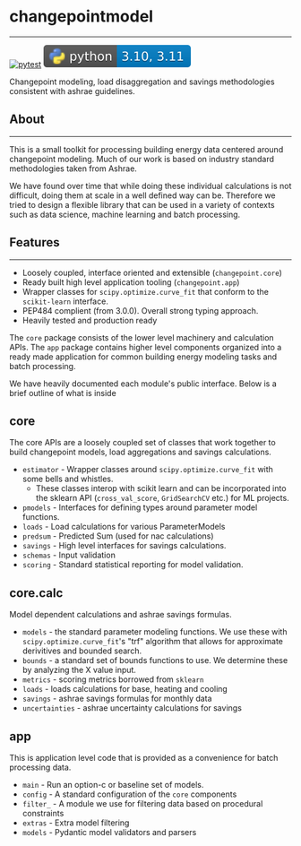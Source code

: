 # changepointmodel 
--- 
[![pytest](https://github.com/cunybpl/changepointmodel/actions/workflows/pytest.yaml/badge.svg)](https://github.com/cunybpl/changepointmodel/actions/workflows/pytest.yaml) ![pybadge](./pybadge.svg)


Changepoint modeling, load disaggregation and savings methodologies consistent with ashrae guidelines. 


## About 
---

This is a small toolkit for processing building energy data centered around changepoint modeling. Much of our work is based on industry standard methodologies taken from Ashrae. 

We have found over time that while doing these individual calculations is not difficult, doing them at scale in a well defined way can be. Therefore we tried to design a flexible library that can be used in a variety of contexts such as data science, machine learning and batch processing.


## Features 
----

* Loosely coupled, interface oriented and extensible (`changepoint.core`)
* Ready built high level application tooling (`changepoint.app`)
* Wrapper classes for `scipy.optimize.curve_fit` that conform to the `scikit-learn` interface. 
* PEP484 complient (from 3.0.0). Overall strong typing approach. 
* Heavily tested and production ready 


The `core` package consists of the lower level machinery and calculation APIs. The `app` package contains higher level components organized into a ready made application for common building energy modeling tasks and batch processing. 

We have heavily documented each module's public interface. Below is a brief outline of what is inside 

__core__
----
The core APIs are a loosely coupled set of classes that work together to build changepoint models, load aggregations and savings calculations.

* `estimator` - Wrapper classes around `scipy.optimize.curve_fit` with some bells and whistles. 
    * These classes interop with scikit learn and can be incorporated into the sklearn API (`cross_val_score`, `GridSearchCV` etc.) for ML projects.
* `pmodels` - Interfaces for defining types around parameter model functions. 
* `loads` - Load calculations for various ParameterModels
* `predsum` - Predicted Sum (used for nac calculations)
* `savings` - High level interfaces for savings calculations.
* `schemas` - Input validation 
* `scoring` - Standard statistical reporting for model validation.

__core.calc__ 
----
Model dependent calculations and ashrae savings formulas. 

* `models` - the standard parameter modeling functions. We use these with `scipy.optimize.curve_fit`'s "trf" algorithm that allows for approximate derivitives and bounded search. 
* `bounds` - a standard set of bounds functions to use. We determine these by analyzing the X value input. 
* `metrics` - scoring metrics borrowed from `sklearn` 
* `loads` - loads calculations for base, heating and cooling 
* `savings` - ashrae savings formulas for monthly data 
* `uncertainties` - ashrae uncertainty calculations for savings 

__app__ 
--- 

This is application level code that is provided as a convenience for batch processing data. 

* `main` - Run an option-c or baseline set of models. 
* `config` - A standard configuration of the `core` components 
* `filter_` - A module we use for filtering data based on procedural constraints 
* `extras` - Extra model filtering
* `models` - Pydantic model validators and parsers 






